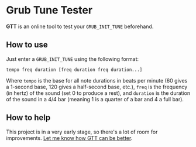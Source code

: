 # Grub Tune Tester

**GTT** is an online tool to test your `GRUB_INIT_TUNE` beforehand.

## How to use

Just enter a `GRUB_INIT_TUNE` using the following format:

`tempo freq duration [freq duration freq duration...]`

Where `tempo` is the base for all note durations in beats per minute (60 gives
a 1-second base, 120 gives a half-second base, etc.), `freq` is the frequency
(in hertz) of the sound (set 0 to produce a rest), and `duration` is the
duration of the sound in a 4/4 bar (meaning 1 is a quarter of a bar and 4 a full
bar).

## How to help

This project is in a very early stage, so there's a lot of room for improvements.
[Let me know how GTT can be better](https://github.com/BreadMaker/grub-tune-tester/issues/new).
